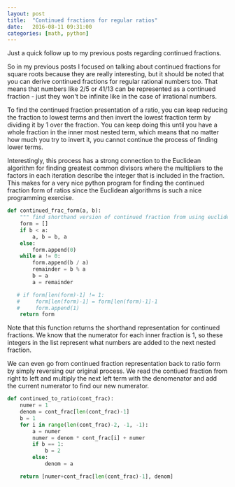 ```yaml
---
layout: post
title:  "Continued fractions for regular ratios"
date:   2016-08-11 09:31:00
categories: [math, python]
---
```

Just a quick follow up to my previous posts regarding continued fractions.

So in my previous posts I focused on talking about continued fractions for square roots because they are really interesting, but it should be noted that you can derive continued fractions for regular rational numbers too. That means that numbers like 2/5 or 41/13 can be represented as a continued fraction - just they won't be infinite like in the case of irrational numbers.

To find the continued fraction presentation of a ratio, you can keep reducing the fraction to lowest terms and then invert the lowest fraction term by dividing it by 1 over the fraction. You can keep doing this until you have a whole fraction in the inner most nested term, which means that no matter how much you try to invert it, you cannot continue the process of finding lower terms.

Interestingly, this process has a strong connection to the Euclidean algorithm for finding greatest common divisors where the multipliers to the factors in each iteration describe the integer that is included in the fraction. This makes for a very nice python program for finding the continued fraction form of ratios since the Euclidean algorithms is such a nice programming exercise.

```python
def continued_frac_form(a, b):
    """ find shorthand version of continued fraction from using euclidean algorithm """
    form = []
    if b < a:
        a, b = b, a
    else: 
        form.append(0)
    while a != 0:
        form.append(b / a)
        remainder = b % a
        b = a
        a = remainder

   # if form[len(form)-1] != 1:
   #     form[len(form)-1] = form[len(form)-1]-1
   #     form.append(1)
    return form
```

Note that this function returns the shorthand representation for continued fractions. We know that the numerator for each inner fraction is 1, so these integers in the list represent what numbers are added to the next nested fraction.

We can even go from continued fraction representation back to ratio form by simply reversing our original process. We read the contiued fraction from right to left and multiply the next left term with the denomenator and add the current numerator to find our new numerator.

```python
def continued_to_ratio(cont_frac):
    numer = 1
    denom = cont_frac[len(cont_frac)-1]
    b = 1
    for i in range(len(cont_frac)-2, -1, -1):
        a = numer
        numer = denom * cont_frac[i] + numer
        if b == 1:
            b = 2
        else:
            denom = a

    return [numer+cont_frac[len(cont_frac)-1], denom]
```
